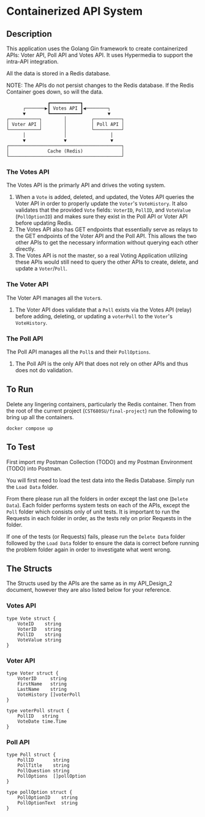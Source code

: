# Containerized API System

## Description

This application uses the Golang Gin framework to create containerized APIs: Voter API, Poll API and Votes API. It uses Hypermedia to support the intra-API integration.

All the data is stored in a Redis database.

NOTE: The APIs do not persist changes to the Redis database. If the Redis Container goes down, so will the data.

```
               ┏━━━━━━━━━━━┓               
      ┌───────▶┃ Votes API ┃◀────────┐     
      ▼        ┗━━━━━━━━━━━┛         ▼     
┌───────────┐        │         ┌──────────┐
│ Voter API │        │         │ Poll API │
└───────────┘        │         └──────────┘
      │              │                │    
      ▼              ▼                ▼    
┌─────────────────────────────────────────┐
│              Cache (Redis)              │
└─────────────────────────────────────────┘
```

### The Votes API

The Votes API is the primarly API and drives the voting system. 

1. When a `Vote` is added, deleted, and updated, the Votes API queries the Voter API in order to properly update the `Voter`'s `VoteHistory`. It also validates that the provided `Vote` fields: `VoterID`, `PollID`, and `VoteValue` (`PollOptionID`) and makes sure they exist in the Poll API or Voter API before updating Redis.
2. The Votes API also has GET endpoints that essentially serve as relays to the GET endpoints of the Voter API and the Poll API. This allows the two other APIs to get the necessary information without querying each other directly.
3. The Votes API is not the master, so a real Voting Application utilizing these APIs would still need to query the other APIs to create, delete, and update a `Voter`/`Poll`.

### The Voter API

The Voter API manages all the `Voter`s.

1. The Voter API does validate that a `Poll` exists via the Votes API (relay) before adding, deleting, or updating a `voterPoll` to the `Voter`'s `VoteHistory`.

### The Poll API

The Poll API manages all the `Poll`s and their `PollOptions`.

1. The Poll API is the only API that does not rely on other APIs and thus does not do validation.

## To Run

Delete any lingering containers, particularly the Redis container. Then from the root of the current project (`CST680SU/final-project`) run the following to bring up all the containers.

```
docker compose up
```

## To Test

First import my Postman Collection (TODO) and my Postman Environment (TODO) into Postman.

You will first need to load the test data into the Redis Database. Simply run the `Load Data` folder.

From there please run all the folders in order except the last one (`Delete Data`). Each folder performs system tests on each of the APIs, except the `Poll` folder which consists only of unit tests. It is important to run the Requests in each folder in order, as the tests rely on prior Requests in the folder.

If one of the tests (or Requests) fails, please run the `Delete Data` folder followed by the `Load Data` folder to ensure the data is correct before running the problem folder again in order to investigate what went wrong.

## The Structs

The Structs used by the APIs are the same as in my API_Design_2 document, however they are also listed below for your reference.

### Votes API

```
type Vote struct {
	VoteID    string
	VoterID   string
	PollID    string
	VoteValue string
}
```

### Voter API

```
type Voter struct {
	VoterID     string
	FirstName   string
	LastName    string
	VoteHistory []voterPoll
}

type voterPoll struct {
	PollID   string
	VoteDate time.Time
}
```

### Poll API
```
type Poll struct {
	PollID       string
	PollTitle    string
	PollQuestion string
	PollOptions  []pollOption
}

type pollOption struct {
	PollOptionID    string
	PollOptionText  string
}
```
